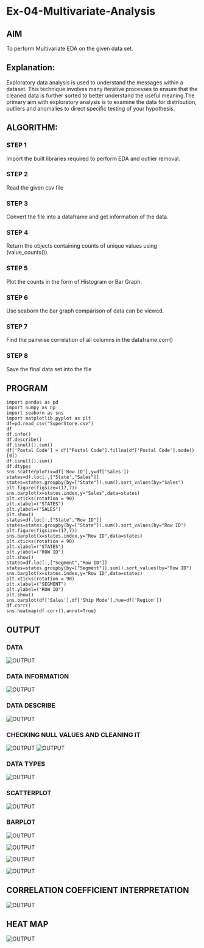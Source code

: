 # Ex-04-Multivariate-Analysis
## AIM

To perform Multivariate EDA on the given data set.
## Explanation:

Exploratory data analysis is used to understand the messages within a dataset. This technique involves many iterative processes to ensure that the cleaned data is further sorted to better understand the useful meaning.The primary aim with exploratory analysis is to examine the data for distribution, outliers and anomalies to direct specific testing of your hypothesis.

## ALGORITHM:
### STEP 1

Import the built libraries required to perform EDA and outlier removal.
### STEP 2

Read the given csv file
### STEP 3

Convert the file into a dataframe and get information of the data.
### STEP 4

Return the objects containing counts of unique values using (value_counts()).
### STEP 5

Plot the counts in the form of Histogram or Bar Graph.
### STEP 6

Use seaborn the bar graph comparison of data can be viewed.
### STEP 7

Find the pairwise correlation of all columns in the dataframe.corr()
### STEP 8

Save the final data set into the file
## PROGRAM
```
import pandas as pd
import numpy as np
import seaborn as sns
import matplotlib.pyplot as plt
df=pd.read_csv("SuperStore.csv")
df
df.info()
df.describe()
df.isnull().sum()
df['Postal Code'] = df["Postal Code"].fillna(df['Postal Code'].mode()[0])
df.isnull().sum()
df.dtypes
sns.scatterplot(x=df['Row ID'],y=df['Sales'])
states=df.loc[:,["State","Sales"]]
states=states.groupby(by=["State"]).sum().sort_values(by="Sales")
plt.figure(figsize=(17,7))
sns.barplot(x=states.index,y="Sales",data=states)
plt.xticks(rotation = 90)
plt.xlabel=("STATES")
plt.ylabel=("SALES")
plt.show()
states=df.loc[:,["State","Row ID"]]
states=states.groupby(by=["State"]).sum().sort_values(by="Row ID")
plt.figure(figsize=(17,7))
sns.barplot(x=states.index,y="Row ID",data=states)
plt.xticks(rotation = 90)
plt.xlabel=("STATES")
plt.ylabel=("ROW ID")
plt.show()
states=df.loc[:,["Segment","Row ID"]]
states=states.groupby(by=["Segment"]).sum().sort_values(by="Row ID")
sns.barplot(x=states.index,y="Row ID",data=states)
plt.xticks(rotation = 90)
plt.xlabel=("SEGMENT")
plt.ylabel=("ROW ID")
plt.show()
sns.barplot(df['Sales'],df['Ship Mode'],hue=df['Region'])
df.corr()
sns.heatmap(df.corr(),annot=True)
```
## OUTPUT
### DATA
![OUTPUT](ssdf.png)
### DATA INFORMATION
![OUTPUT](ssinfo.png)
### DATA DESCRIBE
![OUTPUT](ssdes.png)
### CHECKING NULL VALUES AND CLEANING IT
![OUTPUT](ssnull1.png)
![OUTPUT](ssnull2.png)
### DATA TYPES
![OUTPUT](ssdtype.png)
### SCATTERPLOT
![OUTPUT](sss.png)
### BARPLOT
![OUTPUT](b1.png)

![OUTPUT](b2.png)

![OUTPUT](b3.png)

![OUTPUT](b4.png)
## CORRELATION COEFFICIENT INTERPRETATION
![OUTPUT](ssc.png)
## HEAT MAP
![OUTPUT](sshm.png)